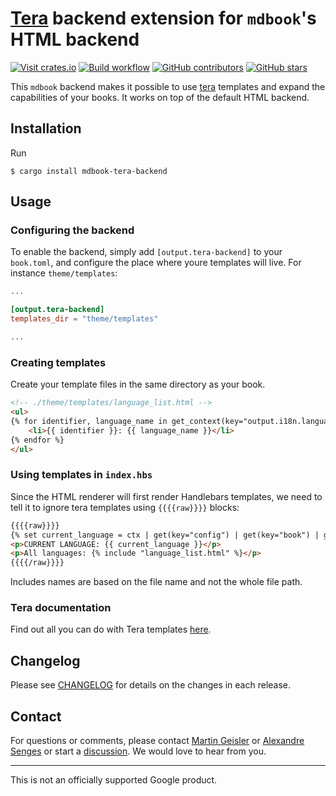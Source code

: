 # [Tera](https://github.com/Keats/tera) backend extension for `mdbook`'s HTML backend

[![Visit crates.io](https://img.shields.io/crates/v/mdbook-i18n-helpers?style=flat-square)](https://crates.io/crates/mdbook-tera-backend)
[![Build workflow](https://img.shields.io/github/actions/workflow/status/google/mdbook-i18n-helpers/test.yml?style=flat-square)](https://github.com/google/mdbook-i18n-helpers/actions/workflows/test.yml?query=branch%3Amain)
[![GitHub contributors](https://img.shields.io/github/contributors/google/mdbook-i18n-helpers?style=flat-square)](https://github.com/google/mdbook-i18n-helpers/graphs/contributors)
[![GitHub stars](https://img.shields.io/github/stars/google/mdbook-i18n-helpers?style=flat-square)](https://github.com/google/mdbook-i18n-helpers/stargazers)

This `mdbook` backend makes it possible to use [tera](https://github.com/Keats/tera)
templates and expand the capabilities of your books. It works on top of the default HTML
backend.

## Installation

Run

```shell
$ cargo install mdbook-tera-backend
```

## Usage

### Configuring the backend

To enable the backend, simply add `[output.tera-backend]` to your `book.toml`,
and configure the place where youre templates will live.
For instance `theme/templates`:

```toml
...

[output.tera-backend]
templates_dir = "theme/templates"

...
```

### Creating templates

Create your template files in the same directory as your book.

```html
<!-- ./theme/templates/language_list.html -->
<ul>
{% for identifier, language_name in get_context(key="output.i18n.languages") %}
    <li>{{ identifier }}: {{ language_name }}</li>
{% endfor %}
</ul>
```

### Using templates in `index.hbs`

Since the HTML renderer will first render Handlebars templates, we need to tell it to
ignore tera templates using `{{{{raw}}}}` blocks:

```html
{{{{raw}}}}
{% set current_language = ctx | get(key="config") | get(key="book") | get(key="language", default="en") %}
<p>CURRENT LANGUAGE: {{ current_language }}</p>
<p>All languages: {% include "language_list.html" %}</p>
{{{{/raw}}}}
```

Includes names are based on the file name and not the whole file path.

### Tera documentation

Find out all you can do with Tera templates [here](https://keats.github.io/tera/docs/).

## Changelog

Please see [CHANGELOG](../CHANGELOG.md) for details on the changes in each
release.

## Contact

For questions or comments, please contact
[Martin Geisler](mailto:mgeisler@google.com) or 
[Alexandre Senges](mailto:asenges@google.come) or start a
[discussion](https://github.com/google/mdbook-i18n-helpers/discussions). We
would love to hear from you.

---

This is not an officially supported Google product.
